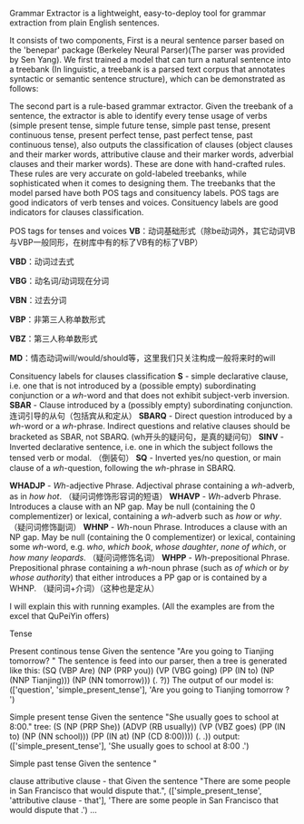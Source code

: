 Grammar Extractor is a lightweight, easy-to-deploy tool for grammar extraction from plain English sentences. 

It consists of two components, First is a neural sentence parser based on the 'benepar' package (Berkeley Neural Parser)(The parser was provided by Sen Yang). We first trained a model that can turn a natural sentence into a treebank (In linguistic, a treebank is a parsed text corpus that annotates syntactic or semantic sentence structure), which can be demonstrated as follows:

The second part is a rule-based grammar extractor. Given the treebank of a sentence, the extractor is able to identify every tense usage of verbs (simple present tense, simple future tense, simple past tense, present continuous tense, present perfect tense, past perfect tense, past continuous tense), also outputs the classification of clauses (object clauses and their marker words, attributive clause and their marker words, adverbial clauses and their marker words). These are done with hand-crafted rules. These rules are very accurate on gold-labeled treebanks, while sophisticated when it comes to designing them.
The treebanks that the model parsed have both POS tags and consituency labels. POS tags are good indicators of verb tenses and voices. Consituency labels are good indicators for clauses classification.

POS tags for tenses and voices
**VB**：动词基础形式（除be动词外，其它动词VB与VBP一般同形，在树库中有的标了VB有的标了VBP）

**VBD**：动词过去式

**VBG**：动名词/动词现在分词

**VBN**：过去分词

**VBP**：非第三人称单数形式

**VBZ**：第三人称单数形式

**MD**：情态动词will/would/should等，这里我们只关注构成一般将来时的will

Consituency labels for clauses classification
**S** - simple declarative clause, i.e. one that is not introduced by a (possible empty) subordinating conjunction or a *wh*-word and that does not exhibit subject-verb inversion.
**SBAR** - Clause introduced by a (possibly empty) subordinating conjunction. 连词引导的从句（包括宾从和定从）
**SBARQ** - Direct question introduced by a *wh*-word or a *wh*-phrase. Indirect questions and relative clauses should be bracketed as SBAR, not SBARQ. (wh开头的疑问句，是真的疑问句）
**SINV** - Inverted declarative sentence, i.e. one in which the subject follows the tensed verb or modal. （倒装句）
**SQ** - Inverted yes/no question, or main clause of a *wh*-question, following the *wh*-phrase in SBARQ. 

**WHADJP** - *Wh*-adjective Phrase. Adjectival phrase containing a *wh*-adverb, as in *how hot*. （疑问词修饰形容词的短语）
**WHAVP** - *Wh*-adverb Phrase. Introduces a clause with an NP gap. May be null (containing the 0 complementizer) or lexical, containing a *wh*-adverb such as *how* or *why*. （疑问词修饰副词）
**WHNP** - *Wh*-noun Phrase. Introduces a clause with an NP gap. May be null (containing the 0 complementizer) or lexical, containing some *wh*-word, e.g. *who*, *which book*, *whose daughter*, *none of which*, or *how many leopards*. （疑问词修饰名词）
**WHPP** - *Wh*-prepositional Phrase. Prepositional phrase containing a *wh*-noun phrase (such as *of which* or *by whose authority*) that either introduces a PP gap or is contained by a WHNP. （疑问词+介词）（这种也是定从）

I will explain this with running examples. (All the examples are from the excel that QuPeiYin offers)

Tense

Present continous tense
Given the sentence "Are you going to Tianjing tomorrow? " 
The sentence is feed into our parser, then a tree is generated like this: 
(SQ (VBP Are) (NP (PRP you)) (VP (VBG going) (PP (IN to) (NP (NNP Tianjing))) (NP (NN tomorrow))) (. ?))
The output of our model is:
(['question', 'simple_present_tense'], 'Are you going to Tianjing tomorrow ? ')

Simple present tense
Given the sentence "She usually goes to school at 8:00."
tree:
(S (NP (PRP She)) (ADVP (RB usually)) (VP (VBZ goes) (PP (IN to) (NP (NN school))) (PP (IN at) (NP (CD 8:00)))) (. .))
output: (['simple_present_tense'], 'She usually goes to school at 8:00 .')

Simple past tense
Given the sentence "

clause
attributive clause - that
Given the sentence "There are some people in San Francisco that would dispute that.", 
(['simple_present_tense', 'attributive clause - that'], 'There are some people in San Francisco that would dispute that .')
...
